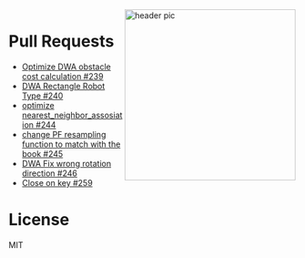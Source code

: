 <img src="https://github.com/AtsushiSakai/PythonRobotics/raw/master/icon.png?raw=true" align="right" width="300" alt="header pic"/>

# Pull Requests
- [Optimize DWA obstacle cost calculation #239](https://github.com/AtsushiSakai/PythonRobotics/pull/239)
- [DWA Rectangle Robot Type #240](https://github.com/AtsushiSakai/PythonRobotics/pull/240)
- [optimize nearest_neighbor_assosiation #244](https://github.com/AtsushiSakai/PythonRobotics/pull/244)
- [change PF resampling function to match with the book #245](https://github.com/AtsushiSakai/PythonRobotics/pull/245)
- [DWA Fix wrong rotation direction #246](https://github.com/AtsushiSakai/PythonRobotics/pull/246)
- [Close on key #259](https://github.com/AtsushiSakai/PythonRobotics/pull/259)

# License 

MIT
